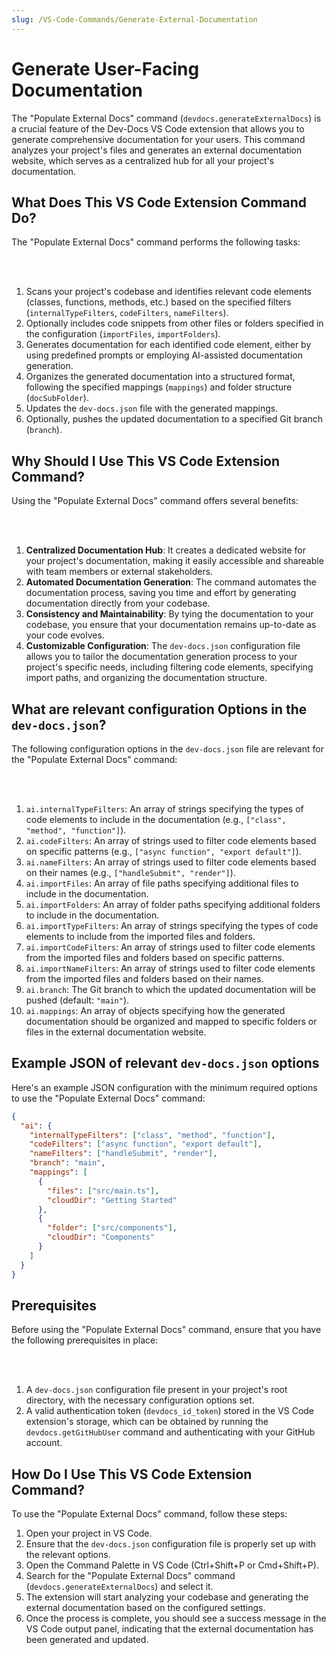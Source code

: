 ```yaml
---
slug: /VS-Code-Commands/Generate-External-Documentation
---
```


# Generate User-Facing Documentation

The "Populate External Docs" command (`devdocs.generateExternalDocs`) is a crucial feature of the Dev-Docs VS Code extension that allows you to generate comprehensive documentation for your users. This command analyzes your project's files and generates an external documentation website, which serves as a centralized hub for all your project's documentation.

## What Does This VS Code Extension Command Do?

The "Populate External Docs" command performs the following tasks:

<br></br>

1. Scans your project's codebase and identifies relevant code elements (classes, functions, methods, etc.) based on the specified filters (`internalTypeFilters`, `codeFilters`, `nameFilters`).
2. Optionally includes code snippets from other files or folders specified in the configuration (`importFiles`, `importFolders`).
3. Generates documentation for each identified code element, either by using predefined prompts or employing AI-assisted documentation generation.
4. Organizes the generated documentation into a structured format, following the specified mappings (`mappings`) and folder structure (`docSubFolder`).
5. Updates the `dev-docs.json` file with the generated mappings.
6. Optionally, pushes the updated documentation to a specified Git branch (`branch`).

## Why Should I Use This VS Code Extension Command?

Using the "Populate External Docs" command offers several benefits:

<br></br>

1. **Centralized Documentation Hub**: It creates a dedicated website for your project's documentation, making it easily accessible and shareable with team members or external stakeholders.
2. **Automated Documentation Generation**: The command automates the documentation process, saving you time and effort by generating documentation directly from your codebase.
3. **Consistency and Maintainability**: By tying the documentation to your codebase, you ensure that your documentation remains up-to-date as your code evolves.
4. **Customizable Configuration**: The `dev-docs.json` configuration file allows you to tailor the documentation generation process to your project's specific needs, including filtering code elements, specifying import paths, and organizing the documentation structure.

## What are relevant configuration Options in the `dev-docs.json`?

The following configuration options in the `dev-docs.json` file are relevant for the "Populate External Docs" command:

<br></br>

1. `ai.internalTypeFilters`: An array of strings specifying the types of code elements to include in the documentation (e.g., `["class", "method", "function"]`).
2. `ai.codeFilters`: An array of strings used to filter code elements based on specific patterns (e.g., `["async function", "export default"]`).
3. `ai.nameFilters`: An array of strings used to filter code elements based on their names (e.g., `["handleSubmit", "render"]`).
4. `ai.importFiles`: An array of file paths specifying additional files to include in the documentation.
5. `ai.importFolders`: An array of folder paths specifying additional folders to include in the documentation.
6. `ai.importTypeFilters`: An array of strings specifying the types of code elements to include from the imported files and folders.
7. `ai.importCodeFilters`: An array of strings used to filter code elements from the imported files and folders based on specific patterns.
8. `ai.importNameFilters`: An array of strings used to filter code elements from the imported files and folders based on their names.
9. `ai.branch`: The Git branch to which the updated documentation will be pushed (default: `"main"`).
10. `ai.mappings`: An array of objects specifying how the generated documentation should be organized and mapped to specific folders or files in the external documentation website.

## Example JSON of relevant `dev-docs.json` options

Here's an example JSON configuration with the minimum required options to use the "Populate External Docs" command:

```json
{
  "ai": {
    "internalTypeFilters": ["class", "method", "function"],
    "codeFilters": ["async function", "export default"],
    "nameFilters": ["handleSubmit", "render"],
    "branch": "main",
    "mappings": [
      {
        "files": ["src/main.ts"],
        "cloudDir": "Getting Started"
      },
      {
        "folder": ["src/components"],
        "cloudDir": "Components"
      }
    ]
  }
}
```

## Prerequisites

Before using the "Populate External Docs" command, ensure that you have the following prerequisites in place:

<br></br>

1. A `dev-docs.json` configuration file present in your project's root directory, with the necessary configuration options set.
2. A valid authentication token (`devdocs_id_token`) stored in the VS Code extension's storage, which can be obtained by running the `devdocs.getGitHubUser` command and authenticating with your GitHub account.

## How Do I Use This VS Code Extension Command?

To use the "Populate External Docs" command, follow these steps:

1. Open your project in VS Code.
2. Ensure that the `dev-docs.json` configuration file is properly set up with the relevant options.
3. Open the Command Palette in VS Code (Ctrl+Shift+P or Cmd+Shift+P).
4. Search for the "Populate External Docs" command (`devdocs.generateExternalDocs`) and select it.
5. The extension will start analyzing your codebase and generating the external documentation based on the configured settings.
6. Once the process is complete, you should see a success message in the VS Code output panel, indicating that the external documentation has been generated and updated.

<br></br>
  
  